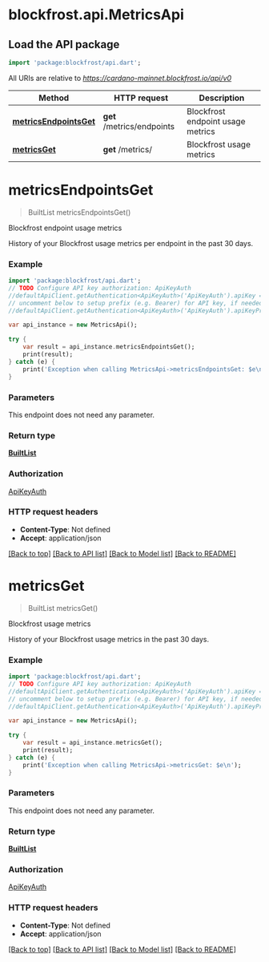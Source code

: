 # blockfrost.api.MetricsApi

## Load the API package
```dart
import 'package:blockfrost/api.dart';
```

All URIs are relative to *https://cardano-mainnet.blockfrost.io/api/v0*

Method | HTTP request | Description
------------- | ------------- | -------------
[**metricsEndpointsGet**](MetricsApi.md#metricsendpointsget) | **get** /metrics/endpoints | Blockfrost endpoint usage metrics
[**metricsGet**](MetricsApi.md#metricsget) | **get** /metrics/ | Blockfrost usage metrics


# **metricsEndpointsGet**
> BuiltList<JsonObject> metricsEndpointsGet()

Blockfrost endpoint usage metrics

History of your Blockfrost usage metrics per endpoint in the past 30 days. 

### Example 
```dart
import 'package:blockfrost/api.dart';
// TODO Configure API key authorization: ApiKeyAuth
//defaultApiClient.getAuthentication<ApiKeyAuth>('ApiKeyAuth').apiKey = 'YOUR_API_KEY';
// uncomment below to setup prefix (e.g. Bearer) for API key, if needed
//defaultApiClient.getAuthentication<ApiKeyAuth>('ApiKeyAuth').apiKeyPrefix = 'Bearer';

var api_instance = new MetricsApi();

try { 
    var result = api_instance.metricsEndpointsGet();
    print(result);
} catch (e) {
    print('Exception when calling MetricsApi->metricsEndpointsGet: $e\n');
}
```

### Parameters
This endpoint does not need any parameter.

### Return type

[**BuiltList<JsonObject>**](JsonObject.md)

### Authorization

[ApiKeyAuth](../README.md#ApiKeyAuth)

### HTTP request headers

 - **Content-Type**: Not defined
 - **Accept**: application/json

[[Back to top]](#) [[Back to API list]](../README.md#documentation-for-api-endpoints) [[Back to Model list]](../README.md#documentation-for-models) [[Back to README]](../README.md)

# **metricsGet**
> BuiltList<JsonObject> metricsGet()

Blockfrost usage metrics

History of your Blockfrost usage metrics in the past 30 days.

### Example 
```dart
import 'package:blockfrost/api.dart';
// TODO Configure API key authorization: ApiKeyAuth
//defaultApiClient.getAuthentication<ApiKeyAuth>('ApiKeyAuth').apiKey = 'YOUR_API_KEY';
// uncomment below to setup prefix (e.g. Bearer) for API key, if needed
//defaultApiClient.getAuthentication<ApiKeyAuth>('ApiKeyAuth').apiKeyPrefix = 'Bearer';

var api_instance = new MetricsApi();

try { 
    var result = api_instance.metricsGet();
    print(result);
} catch (e) {
    print('Exception when calling MetricsApi->metricsGet: $e\n');
}
```

### Parameters
This endpoint does not need any parameter.

### Return type

[**BuiltList<JsonObject>**](JsonObject.md)

### Authorization

[ApiKeyAuth](../README.md#ApiKeyAuth)

### HTTP request headers

 - **Content-Type**: Not defined
 - **Accept**: application/json

[[Back to top]](#) [[Back to API list]](../README.md#documentation-for-api-endpoints) [[Back to Model list]](../README.md#documentation-for-models) [[Back to README]](../README.md)

